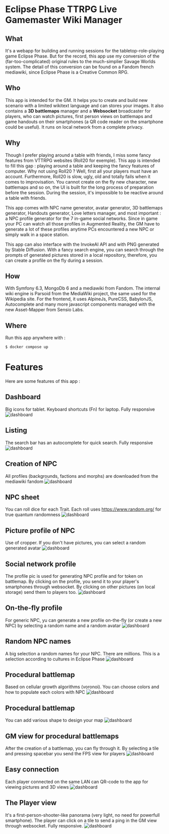 # Eclipse Phase TTRPG Live Gamemaster Wiki Manager

## What 
It's a webapp for building and running sessions for the tabletop-role-playing game Eclipse Phase.
But for the record, this app use my conversion of the (far-too-complicated) original rules to the much-simplier Savage Worlds system.
The detail of this conversion can be found on a Fandom french mediawiki, since Eclipse Phase is a Creative Common RPG.

## Who
This app is intended for the GM. It helps you to create and build new scenario with a limited wikitext language and can stores your images.
It also contains a **3D battlemaps** manager and a **Websocket** broadcaster for players, who can watch pictures,
first person views on battlemaps and game handouts on their smartphones (a QR code reader on the smartphone could be useful). It runs on
local network from a complete privacy.

## Why
Though I prefer playing around a table with friends, I miss some fancy features from VTTRPG websites (Roll20 for exemple). 
This app is intended to fill this gap : playing around a table and keeping the fancy features of computer. 
Why not using Roll20 ? Well, first all your players must have an account. Furthermore, Roll20 is slow, ugly, old and 
totally fails when it comes to improvisation. You cannot create on the fly new character, new battlemaps and so on, the UI is 
built for the long process of preparation before the session. During the session, it's impossible to be reactive around a table with friends.

This app comes with NPC name generator, avatar generator, 3D battlemaps generator, Handouts generator, Love letters manager, and most important : 
a NPC profile generator for the 7 in-game social networks. Since in game your PC can watch all those profiles in Augmented Reality, the
GM have to generate a lot of these profiles anytime PCs encountered a new NPC or simply walk in a space station.

This app can also interface with the InvokeAI API and with PNG generated by Stable Diffusion. With a fancy search engine, you can search through
the prompts of generated pictures stored in a local repository, therefore, you can create a profile on the fly during a session.

## How
With Symfony 6.3, MongoDb 6 and a mediawiki from Fandom.
The internal wiki engine is Parsoid from the MediaWiki project, the same used for the Wikipedia site. 
For the frontend, it uses AlpineJs, PureCSS, BabylonJS, Autocomplete and many more javascript components 
managed with the new Asset-Mapper from Sensio Labs.

## Where
Run this app anywhere with :
```bash
$ docker compose up
```
# Features
Here are some features of this app :

## Dashboard
Big icons for tablet. Keyboard shortcuts (Fn) for laptop. Fully responsive
![dashboard](/doc/capture-0.jpg)
## Listing
The search bar has an autocomplete for quick search. Fully responsive
![dashboard](/doc/capture-1.jpg)
## Creation of NPC
All profiles (backgrounds, factions and morphs) are downloaded from the mediawiki fandom
![dashboard](/doc/capture-2.jpg)
## NPC sheet
You can roll dice for each Trait. Each roll uses https://www.random.org/ for true quantum randomness
![dashboard](/doc/capture-3.jpg)
## Picture profile of NPC
Use of cropper. If you don't have pictures, you can select a random generated avatar
![dashboard](/doc/capture-4.jpg)
## Social network profile
The profile pic is used for generating NPC profile and for token on battlemap. By clicking on the profile, you send it to your player's smartphones through websocket. By clicking on other pictures (on local storage) send them to players too.
![dashboard](/doc/capture-11.jpg)
## On-the-fly profile
For generic NPC, yu can generate a new profile on-the-fly (or create a new NPC) by selecting a random name and a random avatar
![dashboard](/doc/capture-5.jpg)
## Random NPC names
A big selection a random names for your NPC. There are millions. This is a selection according to cultures in Eclipse Phase
![dashboard](/doc/capture-6.jpg)
## Procedural battlemap
Based on cellular growth algorithms (voronoi). You can choose colors and how to populate each colors with NPC
![dashboard](/doc/capture-9.jpg)
## Procedural battlemap
You can add various shape to design your map
![dashboard](/doc/capture-10.jpg)
## GM view for procedural battlemaps
After the creation of a battlemap, you can fly through it. By selecting a tile and pressing spacebar you send the FPS view for players
![dashboard](/doc/capture-7.jpg)
## Easy connection
Each player connected on the same LAN can QR-code to the app for viewing pictures and 3D views
![dashboard](/doc/capture-12.jpg)
## The Player view
It's a first-person-shooter-like panorama (very light, no need for powerfull smartphone). The player can click on a tile to send a ping in the GM view through websocket. Fully responsive.
![dashboard](/doc/capture-8.jpg)


